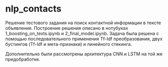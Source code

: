 # nlp_contacts

Решение тестового задания на поиск контактной информации в тексте объявления. Построение решения описано в нотубуках 1_boosting_on_texts.ipynb и 2_final_model.ipynb. Задача была решена с помощью последовательного применения Tf-Idf преобразования, двух бустингов (Tf-Idf и мета-признаки) и линейного стекинга.

Дополнительно были рассмотрены архитектура CNN и LSTM на той же предобработке. 

